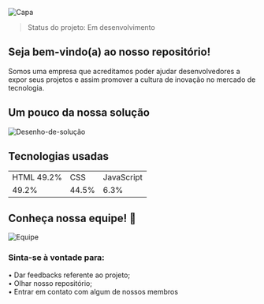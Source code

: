 ![Capa](https://user-images.githubusercontent.com/70399485/134790099-02006817-acc0-4476-acf6-86823648cf90.gif)

> Status do projeto: Em desenvolvimento

## Seja bem-vindo(a) ao nosso repositório!
Somos uma empresa que acreditamos poder ajudar desenvolvedores a expor seus projetos e assim promover a cultura de inovação no mercado de tecnologia.

## Um pouco da nossa solução
![Desenho-de-solução](https://user-images.githubusercontent.com/70399485/134789513-c7ab2c75-05fb-49ac-948d-b7421e03048d.png)

## Tecnologias usadas

<table>
<tr>
  <td>HTML 49.2%</td>
  <td>CSS</td>
  <td>JavaScript</td>
</tr>
  
<tr>
  <td>49.2%</td>
  <td>44.5%</td>
  <td>6.3%</td>
</tr>  
</table>

## Conheça nossa equipe! 🥰 
![Equipe](https://user-images.githubusercontent.com/70399485/134790137-518d1034-b7c3-485e-947c-43f37606cf06.png)

### Sinta-se à vontade para:
• Dar feedbacks referente ao projeto; <br>
• Olhar nosso repositório; <br> 
• Entrar em contato com algum de nossos membros <br>





